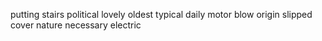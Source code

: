 putting stairs political lovely oldest typical daily motor blow origin slipped cover nature necessary electric